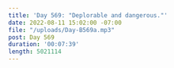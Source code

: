 ```yaml
---
title: 'Day 569: "Deplorable and dangerous."'
date: 2022-08-11 15:02:00 -07:00
file: "/uploads/Day-B569a.mp3"
post: Day 569
duration: '00:07:39'
length: 5021114
---
```


